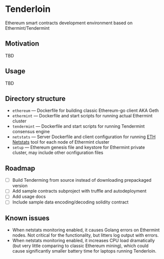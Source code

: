 # Tenderloin
Ethereum smart contracts development environment based on Ethermint/Tendermint

## Motivation

TBD


## Usage

TBD

## Directory structure

* `ethereum` — Dockerfile for building classic Ethereum-go client AKA Geth
* `ethermint` — Dockerfile and start scripts for running actual Ethermint cluster
* `tendermint` — Dockerfile and start scripts for running Tendermint consensus engine
* `netstats` — Server Dockerfile and client configuration for running [ETH Netstats](https://github.com/cubedro/eth-netstats) tool for each node of Ethermint cluster
* `setup` — Ethereum genesis file and keystore for Ethermint private cluster, may include other ocnfiguration files

## Roadmap

- [ ] Build Tenderming from source instead of downloading prepackaged version
- [ ] Add sample contracts subproject with truffle and autodeployment
- [ ] Add usage docs
- [ ] Include sample data encoding/decoding solidity contract

## Known issues

- When netstats monitoring enabled, it causes Golang errors on Ethermint nodes. Not critical for the functionality, but litters log output with errors.
- When netstats monitoring enabled, it increases CPU load dramatically (but very little comparing to classic Ethereum mining), which could cause significantly smaller battery time for laptops running Tenderloin.